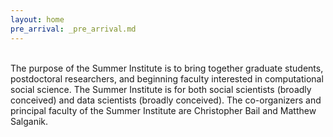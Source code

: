 ```yaml
---
layout: home
pre_arrival: _pre_arrival.md
---
```


<br>
The purpose of the Summer Institute is to bring together graduate students, postdoctoral researchers, and beginning faculty interested in computational social science. The Summer Institute is for both social scientists (broadly conceived) and data scientists (broadly conceived). The co-organizers and principal faculty of the Summer Institute are Christopher Bail and Matthew Salganik.

<!-- <a href="apply" class="link-dark-bg">Application Materials</a> are due Tuesday, February 25, 2020. -->